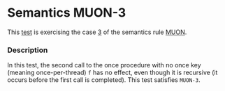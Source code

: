 # Semantics MUON-3

This [test](.) is exercising the case [3](../Readme.md) of the semantics rule [MUON](../../muon/Readme.md).

### Description

In this test, the second call to the once procedure with no once key (meaning once-per-thread) `f` has no effect, even though it is recursive (it occurs before the first call is completed). This test satisfies `MUON-3`.
